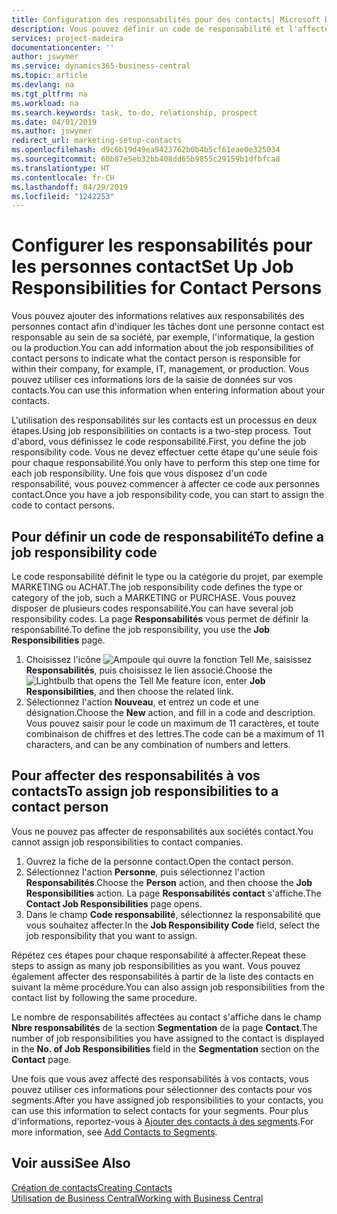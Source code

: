 ```yaml
---
title: Configuration des responsabilités pour des contacts| Microsoft Docs
description: Vous pouvez définir un code de responsabilité et l'affecter à un contact pour indiquer les tâches dont votre contact est en charge dans sa société, par exemple, l'informatique ou la production.
services: project-madeira
documentationcenter: ''
author: jswymer
ms.service: dynamics365-business-central
ms.topic: article
ms.devlang: na
ms.tgt_pltfrm: na
ms.workload: na
ms.search.keywords: task, to-do, relationship, prospect
ms.date: 04/01/2019
ms.author: jswymer
redirect_url: marketing-setup-contacts
ms.openlocfilehash: d9c6b19d49ea9423762b0b4b5cf61eae0e325034
ms.sourcegitcommit: 60b87e5eb32bb408dd65b9855c29159b1dfbfca8
ms.translationtype: HT
ms.contentlocale: fr-CH
ms.lasthandoff: 04/29/2019
ms.locfileid: "1242253"
---
```

# <a name="set-up-job-responsibilities-for-contact-persons"></a><span data-ttu-id="fa907-103">Configurer les responsabilités pour les personnes contact</span><span class="sxs-lookup"><span data-stu-id="fa907-103">Set Up Job Responsibilities for Contact Persons</span></span>
<span data-ttu-id="fa907-104">Vous pouvez ajouter des informations relatives aux responsabilités des personnes contact afin d'indiquer les tâches dont une personne contact est responsable au sein de sa société, par exemple, l'informatique, la gestion ou la production.</span><span class="sxs-lookup"><span data-stu-id="fa907-104">You can add information about the job responsibilities of contact persons to indicate what the contact person is responsible for within their company, for example, IT, management, or production.</span></span> <span data-ttu-id="fa907-105">Vous pouvez utiliser ces informations lors de la saisie de données sur vos contacts.</span><span class="sxs-lookup"><span data-stu-id="fa907-105">You can use this information when entering information about your contacts.</span></span>

<span data-ttu-id="fa907-106">L'utilisation des responsabilités sur les contacts est un processus en deux étapes.</span><span class="sxs-lookup"><span data-stu-id="fa907-106">Using job responsibilities on contacts is a two-step process.</span></span> <span data-ttu-id="fa907-107">Tout d'abord, vous définissez le code responsabilité.</span><span class="sxs-lookup"><span data-stu-id="fa907-107">First, you define the job responsibility code.</span></span> <span data-ttu-id="fa907-108">Vous ne devez effectuer cette étape qu'une seule fois pour chaque responsabilité.</span><span class="sxs-lookup"><span data-stu-id="fa907-108">You only have to perform this step one time for each job responsibility.</span></span> <span data-ttu-id="fa907-109">Une fois que vous disposez d'un code responsabilité, vous pouvez commencer à affecter ce code aux personnes contact.</span><span class="sxs-lookup"><span data-stu-id="fa907-109">Once you have a job responsibility code, you can start to assign the code to contact persons.</span></span>

## <a name="to-define-a-job-responsibility-code"></a><span data-ttu-id="fa907-110">Pour définir un code de responsabilité</span><span class="sxs-lookup"><span data-stu-id="fa907-110">To define a job responsibility code</span></span>
<span data-ttu-id="fa907-111">Le code responsabilité définit le type ou la catégorie du projet, par exemple MARKETING ou ACHAT.</span><span class="sxs-lookup"><span data-stu-id="fa907-111">The job responsibility code defines the type or category of the job, such a MARKETING or PURCHASE.</span></span> <span data-ttu-id="fa907-112">Vous pouvez disposer de plusieurs codes responsabilité.</span><span class="sxs-lookup"><span data-stu-id="fa907-112">You can have several job responsibility codes.</span></span> <span data-ttu-id="fa907-113">La page **Responsabilités** vous permet de définir la responsabilité.</span><span class="sxs-lookup"><span data-stu-id="fa907-113">To define the job responsibility, you use the **Job Responsibilities** page.</span></span>

1. <span data-ttu-id="fa907-114">Choisissez l'icône ![Ampoule qui ouvre la fonction Tell Me](media/ui-search/search_small.png "Dites-moi ce que vous voulez faire"), saisissez **Responsabilités**, puis choisissez le lien associé.</span><span class="sxs-lookup"><span data-stu-id="fa907-114">Choose the ![Lightbulb that opens the Tell Me feature](media/ui-search/search_small.png "Tell me what you want to do") icon, enter **Job Responsibilities**, and then choose the related link.</span></span>
2. <span data-ttu-id="fa907-115">Sélectionnez l'action **Nouveau**, et entrez un code et une désignation.</span><span class="sxs-lookup"><span data-stu-id="fa907-115">Choose the **New** action, and fill in a code and description.</span></span> <span data-ttu-id="fa907-116">Vous pouvez saisir pour le code un maximum de 11 caractères, et toute combinaison de chiffres et des lettres.</span><span class="sxs-lookup"><span data-stu-id="fa907-116">The code can be a maximum of 11 characters, and can be any combination of numbers and letters.</span></span>

## <a name="to-assign-job-responsibilities-to-a-contact-person"></a><span data-ttu-id="fa907-117">Pour affecter des responsabilités à vos contacts</span><span class="sxs-lookup"><span data-stu-id="fa907-117">To assign job responsibilities to a contact person</span></span>
<span data-ttu-id="fa907-118">Vous ne pouvez pas affecter de responsabilités aux sociétés contact.</span><span class="sxs-lookup"><span data-stu-id="fa907-118">You cannot assign job responsibilities to contact companies.</span></span>

1. <span data-ttu-id="fa907-119">Ouvrez la fiche de la personne contact.</span><span class="sxs-lookup"><span data-stu-id="fa907-119">Open the contact person.</span></span>
2. <span data-ttu-id="fa907-120">Sélectionnez l'action **Personne**, puis sélectionnez l'action **Responsabilités**.</span><span class="sxs-lookup"><span data-stu-id="fa907-120">Choose the **Person** action, and then choose the **Job Responsibilities** action.</span></span> <span data-ttu-id="fa907-121">La page **Responsabilités contact** s'affiche.</span><span class="sxs-lookup"><span data-stu-id="fa907-121">The **Contact Job Responsibilities** page opens.</span></span>
3. <span data-ttu-id="fa907-122">Dans le champ **Code responsabilité**, sélectionnez la responsabilité que vous souhaitez affecter.</span><span class="sxs-lookup"><span data-stu-id="fa907-122">In the **Job Responsibility Code** field, select the job responsibility that you want to assign.</span></span>

<span data-ttu-id="fa907-123">Répétez ces étapes pour chaque responsabilité à affecter.</span><span class="sxs-lookup"><span data-stu-id="fa907-123">Repeat these steps to assign as many job responsibilities as you want.</span></span> <span data-ttu-id="fa907-124">Vous pouvez également affecter des responsabilités à partir de la liste des contacts en suivant la même procédure.</span><span class="sxs-lookup"><span data-stu-id="fa907-124">You can also assign job responsibilities from the contact list by following the same procedure.</span></span>

<span data-ttu-id="fa907-125">Le nombre de responsabilités affectées au contact s'affiche dans le champ **Nbre responsabilités** de la section **Segmentation** de la page **Contact**.</span><span class="sxs-lookup"><span data-stu-id="fa907-125">The number of job responsibilities you have assigned to the contact is displayed in the **No. of Job Responsibilities** field in the **Segmentation** section on the **Contact** page.</span></span>

<span data-ttu-id="fa907-126">Une fois que vous avez affecté des responsabilités à vos contacts, vous pouvez utiliser ces informations pour sélectionner des contacts pour vos segments.</span><span class="sxs-lookup"><span data-stu-id="fa907-126">After you have assigned job responsibilities to your contacts, you can use this information to select contacts for your segments.</span></span> <span data-ttu-id="fa907-127">Pour plus d'informations, reportez-vous à [Ajouter des contacts à des segments](marketing-add-contact-segment.md).</span><span class="sxs-lookup"><span data-stu-id="fa907-127">For more information, see [Add Contacts to Segments](marketing-add-contact-segment.md).</span></span>

## <a name="see-also"></a><span data-ttu-id="fa907-128">Voir aussi</span><span class="sxs-lookup"><span data-stu-id="fa907-128">See Also</span></span>
[<span data-ttu-id="fa907-129">Création de contacts</span><span class="sxs-lookup"><span data-stu-id="fa907-129">Creating Contacts</span></span>](marketing-create-contact-companies.md)  
[<span data-ttu-id="fa907-130">Utilisation de Business Central</span><span class="sxs-lookup"><span data-stu-id="fa907-130">Working with Business Central</span></span>](ui-work-product.md)
